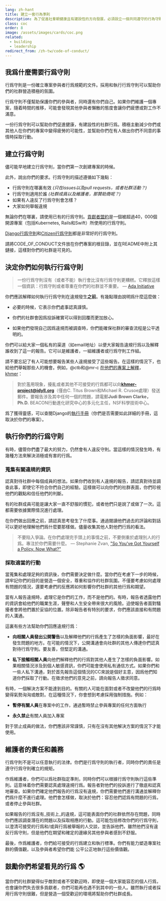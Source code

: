 ```yaml
---
lang: zh-hant
title: 建立一套行為準則
description: 為了促進社羣朝健康且有建設性的方向發展，必須設立一個共同遵守的行為守則。
class: coc
order: 8
image: /assets/images/cards/coc.png
related:
  - building
  - leadership
redirect_from: /zh-tw/code-of-conduct/
---
```


## 我爲什麼需要行爲守則

行爲守則是一份確立專案參與者行爲規範的文件。採用和執行行爲守則可以幫助你們的社群營造積極的氛圍。

行爲守則不僅幫助保護你們的參與者，同時還有你們自己。如果你們維護一個專案，隨着時間的推移，可能會發現其他參與者懶散的態度會讓你們疲憊或對工作不滿意。

一份行爲守則可以幫助你們促進健康，有建設性的社群行爲。積極主動減少你們或其他人在你們的專案中變得疲勞的可能性，並幫助你們在有人做出你們不同意的事情時採取行動。

## 建立行爲守則

儘可能早地建立行爲守則，當你們第一次創建專案的時候。

此外，說出你們的要求。行爲守則的描述遵循如下幾點：

* 行爲守則在哪裏有效 _(只在issues以及pull requests，或者社群活動？)_
* 行爲守則適用於誰 _(社群成員以及維護者，那贊助商呢？)_
* 如果有人違反了行爲守則會怎樣？
* 大家如何舉報違規

無論你們在哪裏，請使用已有的行爲守則。[貢獻者盟約](http://contributor-covenant.org/)是一個被超過40，000個開源專案（包括Kubernetes, Rails和Swift）所使用的行爲守則。

[Django行爲守則](https://www.djangoproject.com/conduct/)和[Citizen行爲守則](https://web.archive.org/web/20200330154000/http://citizencodeofconduct.org/)都是非常好的行爲守則。

請將CODE_OF_CONDUCT文件放在你們專案的根目錄，並在README中附上其鏈接，這樣對你們的社群是可見的。

## 決定你們如何執行行爲守則

> 一份行爲守則沒有（或者不能）執行會比沒有行爲守則更糟糕。它釋放這樣一個資訊：行爲守則或者尊重在你們的社群並不重要。
> — [Ada Initiative](https://webcache.googleusercontent.com/search?q=cache:YfqdTk5H9ikJ:https://adainitiative.org/2014/02/18/howto-design-a-code-of-conduct-for-your-community)

你們應該解釋如何執行行爲守則在違規發生**之前**。有幾點理由說明爲什麼這麼做：

* 必要的時候，它表示你們處事認真謹慎。

* 你們的社群會因爲投訴確實可以得到回覆而更加放心。

* 如果他們發現自己因爲違規而被調查時，你們能確保社群的審查流程是公平透明的。

你們可以給大家一個私有的渠道（如email地址）以便大家報告違規行爲以及解釋誰收到了這一的報告。它可以是維護者，一組維護者或行爲守則工作組。

請不要忘記了有人可能想要報告某些人違規接受了這些報告。在這樣的情況下，也給他們舉報那些人的機會。例如，@ctb和@mr-c [在他們的專案上解釋](https://github.com/dib-lab/khmer/blob/HEAD/CODE_OF_CONDUCT.rst)， [khmer](https://github.com/dib-lab/khmer)：

> 對於濫用現象，擾亂或者其他不可接受的行爲都可以向**khmer-project@idyll.org**（僅由C. Titus Brown和Michael R. Crusoe處理）發送郵件。要報告涉及其中任何一個的問題，請電郵**Judi Brown Clarke，Ph.D.** BEACON行動進化研究中心的多元化主任，NSF科學技術中心。

爲了獲得靈感，可以查閱Django的[執行手冊](https://www.djangoproject.com/conduct/enforcement-manual/)（你們是否需要如此詳細的手冊，這取決於你們的專案）。

## 執行你們的行爲守則

有時，儘管你們盡了最大的努力，仍然會有人違反守則。當這樣的情況發生時，有幾種方法來解決消極或有害的行爲。

### 蒐集有關違規的資訊

認真對待社群中每個成員的想法。如果你們收到有人違規的報告，請認真對待並調查此事，即使它不符合你們自己的經驗。這樣做可以向你們的社群表面，你們珍視他們的觀點和信任他們的判斷。

有的社群成員可能是讓大家一直不舒服的慣犯，或者他們只是說了或做了一次。這都需要依據實際情況進行處理。

在你們做出回應之前，請認真思考發生了什麼事。通過閱讀他們過去的評論和對話可以更好地理解他們爲什麼要那樣做。儘量收集其他人對他們行爲的看法。

> 不要陷入爭論。在你們處理完手頭上的事情之前，不要側重於處理別人的行爲。專注於你們需要什麼。
> — Stephanie Zvan, ["So You've Got Yourself a Policy. Now What?"](https://the-orbit.net/almostdiamonds/2014/04/10/so-youve-got-yourself-a-policy-now-what/)

### 採取適當的行動

當蒐集和處理足夠的資訊後，你們需要決定做什麼。當你們在考慮下一步的時候，請牢記你們的目的是營造一個安全，尊重和協作的社群氛圍。不僅要考慮如何處理有問題的情況，還要考慮們的反應將如何影響你們社群的其他行爲和期望。

當有人報告違規時，處理它是你們的工作，而不是他們的。有時，報告者透露他們的資訊會給他們的職業生涯，聲譽和人生安全帶來很大的風險。迫使報告者面對騷擾者會將他們置於妥協的位置。除非報告者有特別的要求，你們應該直接和有問題的人溝通。

這裏有些方法幫助你們回應違規行爲：

* **向相關人員發出公開警告**以及解釋他們的行爲產生了怎樣的負面影響，最好在發生問題的地方。在可能的情況下，公開溝通會向社群的其他人傳達你們認真對待行爲守則。要友善，但堅定的溝通。

* **私下接觸相關人員**向他們解釋他們的行爲對其他人產生了怎樣的負面影響。如果相關情況涉及到個人敏感資訊，你們可能會使用私有通信方式。如果你們和一些人私下溝通，對於首先報告這個情況的CC來說是個好主意，因爲他們知道你們採取了行動。在徵求他們的意見之前，請向報告人徵求同意。

有時，一個解決方案不能達到目的。有關的人可能在面對或者不改變他們的行爲時變得氣勢洶洶或敵對。在這種情況下，你會想到考慮採用強制措施。例如：

* **暫停有關人員**在專案中的工作，通過暫時禁止參與專案的任何方面執行

* **永久禁止**有關人員加入專案

對于禁止成員的做法，你們應該非常謹慎，只有在沒有其他解決方案的情況下才能使用。

## 維護者的責任和義務

行爲守則不是可以任意執行的法律。你們是行爲守則的執行者，同時你們的責任是遵守行爲守則確立的規矩。

作爲維護者，你們可以爲社群指定準則，同時你們可以根據行爲守則執行這些準則。這意味着你們需要認真處理違規行爲。報告者對他們的投訴進行了徹底和認真地審查。如果你們確定他們報告的行爲沒有違規，你們需要他們進行溝通並解釋你們爲什麼不進行處理。他們會怎樣做，取決於他們：容忍他們認爲有問題的行爲，或者停止參與社群。

如果報告的行爲沒有_技術上_的違規，這可能表面你們的社群依然存在問題，同時你們應該調查潛在的問題以及採取相應的行動。這可能包括修改你們的行爲守則，以澄清可接受的行爲和/或與行爲被舉報的人交談，並告訴他們，雖然他們沒有違反行爲守則，但是他們在期望和確定的邊緣另其他參與者感到不舒服。

最後，作爲維護者，你們給可接受的行爲建立和執行標準。你們有能力塑造專案社群的價值觀，以及參與者希望你們能 公平公正地執行這些價值觀。

## 鼓勵你們希望看見的行爲 🌎

當你們的社群變得似乎敵對或者不受歡迎時，即使是一個大家能容忍的個人行爲，也會讓你們失去很多貢獻者，你們可能再也遇不到其中的一些人。雖然執行或者採用行爲守則很難，但是營造一個受歡迎的環境將幫助你們社群成長。
